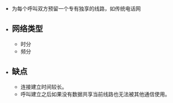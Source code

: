 - 为每个呼叫双方预留一个专有独享的线路，如传统电话网
- ## 网络类型
	- 时分
	- 频分
- ## 缺点
	- 连接建立时间较长。
	- 呼叫建立之后如果没有数据共享当前线路也无法被其他通信使用。